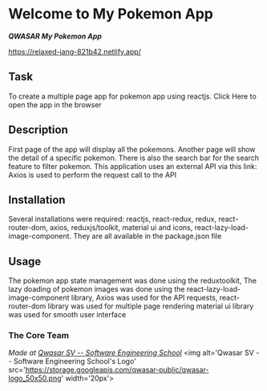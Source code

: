 # Welcome to My Pokemon App
***QWASAR My Pokemon App***

https://relaxed-jang-821b42.netlify.app/

## Task
To create a multiple page app for pokemon app using reactjs.
Click Here to open the app in the browser

## Description
First page of the app will display all the pokemons. Another page will show the detail of a specific pokemon.
There is also the search bar for the search feature to filter pokemon.
This application uses an external API via this link: Axios is used to perform the request call to the API

## Installation
Several installations were required: reactjs, react-redux, redux, react-router-dom, axios, reduxjs/toolkit, material ui and icons, react-lazy-load-image-component.
They are all available in the package.json file

## Usage
The pokemon app state management was done using the reduxtoolkit,
The lazy doading of pokemon images was done using the react-lazy-load-image-component library,
Axios was used for the API requests,
react-router-dom library was used for multiple page rendering
material ui library was used for smooth user interface

### The Core Team


<span><i>Made at <a href='https://qwasar.io'>Qwasar SV -- Software Engineering School</a></i></span>
<span><img alt='Qwasar SV -- Software Engineering School's Logo' src='https://storage.googleapis.com/qwasar-public/qwasar-logo_50x50.png' width='20px'></span>
